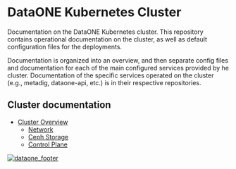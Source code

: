 # DataONE Kubernetes Cluster

Documentation on the DataONE Kubernetes cluster. This repository contains operational documentation on the cluster, as well as default configuration files for the deployments.

Documentation is organized into an overview, and then separate config files and documentation for each of the main configured services provided by he cluster. Documentation of the specific services operated on the cluster (e.g., metadig, dataone-api, etc.) is in their respective repositories.

## Cluster documentation

- [Cluster Overview](cluster-overview.md)
    - [Network](network/network.md)
    - [Ceph Storage](storage/storage.md)
    - [Control Plane](control-plane/control-plane.md)


[![dataone_footer](https://www.dataone.org/sites/all/images/DataONE_LOGO.jpg)](https://www.dataone.org)
